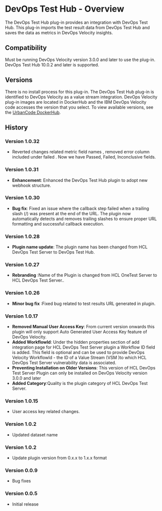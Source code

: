 
# DevOps Test Hub - Overview

The DevOps Test Hub plug-in provides an integration with DevOps Test Hub. This plug-in imports the test result data from DevOps Test Hub and saves the data as metrics in DevOps Velocity insights.

## Compatibility

Must be running DevOps Velocity version 3.0.0 and later to use the plug-in. DevOps Test Hub 10.0.2 and later is supported.

## Versions

There is no install process for this plug-in. The DevOps Test Hub plug-in is identified to DevOps Velocity as a value stream integration. DevOps Velocity plug-in images are located in DockerHub and the IBM DevOps Velocity code accesses the version that you select. To view available versions, see the [UrbanCode DockerHub](https://hub.docker.com/r/urbancode/ucv-ext-onetest-server/tags).


## History

### Version 1.0.32

* Reverted changes related metric field names , removed error column included under failed . Now we have Passed, Failed, Inconclusive fields.

### Version 1.0.31

* **Enhancement**: Enhanced the DevOps Test Hub plugin to adopt new webhook structure.

### Version 1.0.30

* **Bug fix**: Fixed an issue where the callback step failed when a trailing slash (/) was present at the end of the URL. The plugin now automatically detects and removes trailing slashes to ensure proper URL formatting and successful callback execution.

### Version 1.0.28

* **Plugin name update**: The plugin name has been changed from HCL DevOps Test Server to DevOps Test Hub.

### Version 1.0.27

* **Rebranding** :Name of the Plugin is changed from HCL OneTest Server to HCL DevOps Test Server..

### Version 1.0.26

* **Minor bug fix** :Fixed bug related to test results URL generated in plugin.

### Version 1.0.17

* **Removed Manual User Access Key**: From current version onwards this plugin will only support Auto Generated User Access Key feature of DevOps Velocity.
* **Added WorkflowId**: Under the hidden properties section of add integration page for HCL DevOps Test Server plugin a Workflow ID field is added. This field is optional and can be used to provide DevOps Velocity WorkflowId - the ID of a Value Stream (VSM )to which HCL DevOps Test Server vulnerability data is associated.
* **Preventing Installation on Older Versions**: This version of HCL DevOps Test Server Plugin can only be installed on DevOps Velocity version 3.0.0 and later
* **Added Category**:Quality is the plugin category of HCL DevOps Test Server.

### Version 1.0.15

* User access key related changes.

### Version 1.0.2

* Updated dataset name


### Version 1.0.2

* Update plugin version from 0.x.x to 1.x.x format

### Version 0.0.9

* Bug fixes

### Version 0.0.5

* Initial release

